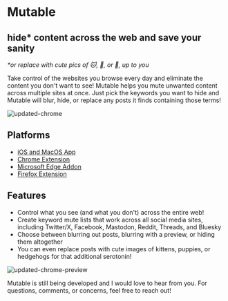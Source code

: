 # Mutable

## hide* content across the web and save your sanity

_*or replace with cute pics of 🐱, 🐶, or 🦔, up to you_


Take control of the websites you browse every day and eliminate the content you don't want to see! Mutable helps you mute unwanted content across multiple sites at once. Just pick the keywords you want to hide and Mutable will blur, hide, or replace any posts it finds containing those terms!


![updated-chrome](https://github.com/IdreesInc/Mutable/assets/4875804/deb34901-e614-4468-a406-7afcedd0dfba)

## Platforms

- [iOS and MacOS App](https://apps.apple.com/app/id6462700419)
- [Chrome Extension](https://chrome.google.com/webstore/detail/mutable/daniknejbbnjhfmcgolfpaedkpcfkaop)
- [Microsoft Edge Addon](https://microsoftedge.microsoft.com/addons/detail/mutable/eljpclpdfpmlicjlldnfeehfpfhljgbf)
- [Firefox Extension](https://addons.mozilla.org/en-US/firefox/addon/mutable/)

## Features

- Control what you see (and what you don't) across the entire web!
- Create keyword mute lists that work across all social media sites, including Twitter/X, Facebook, Mastodon, Reddit, Threads, and Bluesky
- Choose between blurring out posts, blurring with a preview, or hiding them altogether
- You can even replace posts with cute images of kittens, puppies, or hedgehogs for that additional serotonin!

![updated-chrome-preview](https://github.com/IdreesInc/Mutable/assets/4875804/71e0ee6f-c4b8-4ba4-97df-e619dab740ab)

Mutable is still being developed and I would love to hear from you. For questions, comments, or concerns, feel free to reach out!
